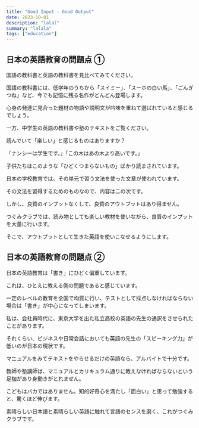 ```yaml
---
title: "Good Input - Good Output"
date: 2023-10-01
description: "lalal"
summary: "lalala"
tags: ["education"]
---
```



## 日本の英語教育の問題点 ①

国語の教科書と英語の教科書を見比べてみてください。

国語の教科書には、低学年のうちから「スイミー」、「スーホの白い馬」、「ごんぎつね」など、今でも記憶に残る名作がどんどん登場します。

心身の発達に見合った題材の物語や説明文が吟味を重ねて選ばれていると感じるでしょう。

一方、中学生の英語の教科書や塾のテキストをご覧ください。

読んでいて「楽しい」と感じるものはありますか？

「ナンシーは学生です。」「この木はあの木より高いです。」

子供たちはこのような「ひどくつまらないもの」ばかり読まされています。

日本の学校教育では、その単元で習う文法を使った文章が使われています。

その文法を習得するためのものなので、内容は二の次です。

しかし、良質のインプットなくして、良質のアウトプットはあり得ません。

つぐみクラブでは、読み物としても楽しい教材を使いながら、良質のインプットを大量に行います。

そこで、アウトプットとして生きた英語を使いこなせるようにします。


## 日本の英語教育の問題点 ②

日本の英語教育は「書き」にひどく偏重しています。

これは、ひとえに教える側の問題であると感じています。

一定のレベルの教育を全国で均質に行い、テストとして採点しなければならない場合は「書き」が中心になってしまいます。

私は、会社員時代に、東京大学を出た私立高校の英語の先生の通訳をさせられたことがあります。

それくらい、ビジネスや日常会話においても英語の先生の「スピーキング力」が低いのが日本の現状です。

マニュアルをみてテキストをやらせるだけの英語なら、アルバイトで十分です。

教師や塾講師は、マニュアルとカリキュラム通りに教えなければならないという足枷があり身動きがとれません。

こどもはバカではありません。知的好奇心を満たし「面白い」と思って勉強すると、驚くほど伸びます。

素晴らしい日本語と素晴らしい英語に触れて言語のセンスを磨く、これがつぐみクラブです。